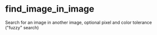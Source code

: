 # find_image_in_image
Search for an image in another image, optional pixel and color tolerance ("fuzzy" search)
